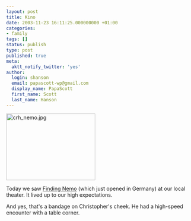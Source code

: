 ```yaml
---
layout: post
title: Kino
date: 2003-11-23 16:11:25.000000000 +01:00
categories:
- family
tags: []
status: publish
type: post
published: true
meta:
  aktt_notify_twitter: 'yes'
author:
  login: shanson
  email: papascott-wp@gmail.com
  display_name: PapaScott
  first_name: Scott
  last_name: Hanson
---
```

<p><img alt="crh_nemo.jpg" src="https://www.papascott.de/wordpress/wp-content/uploads/2003/11/crh_nemo.jpg" width="240" height="180" border="0" /></p>
<p>Today we saw <a href="http://disney.go.com/disneyvideos/animatedfilms/findingnemo/index2.html">Finding Nemo</a> (which just opened in Germany) at our local theater. It lived up to our high expectations.</p>
<p>And yes, that's a bandage on Christopher's cheek. He had a high-speed encounter with a table corner.</p>

